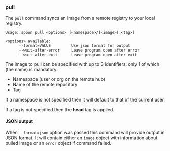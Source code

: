 ### pull

The `pull` command syncs an image from a remote registry to your local registry. 

```
Usage: spoon pull <options> [<namespace>/]<image>[:<tag>]

<options> available:
      --format=VALUE         Use json format for output
      --wait-after-error     Leave program open after error
      --wait-after-exit      Leave program open after exit
```

The image to pull can be specified with up to 3 identifiers, only 1 of which (the name) is mandatory: 

- Namespace (user or org on the remote hub)
- Name of the remote repository
- Tag

If a namespace is not specified then it will default to that of the current user. 

If a tag is not specified then the **head** tag is applied. 

#### JSON output

When `--format=json` option was passed this command will provide output in JSON format. It will contain either an `image` object with information about pulled image or an `error` object if command failed.